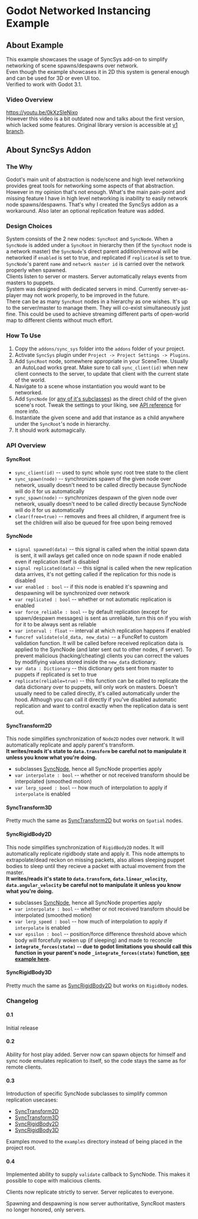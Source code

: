 # Godot Networked Instancing Example

## About Example

This example showcases the usage of SyncSys add-on to simplify networking of scene spawns/despawns over network.  
Even though the example showcases it in 2D this system is general enough and can be used for 3D or even UI too.  
Verified to work with Godot 3.1.

### Video Overview

https://youtu.be/0kXzSleNixo  
However this video is a bit outdated now and talks about the first version, which lacked some features. Original library version is accessible at [v1 branch](https://github.com/Razzeeyy/godot-networked-instancing-example/tree/v1).


## About SyncSys Addon

### The Why

Godot's main unit of abstraction is node/scene and high level networking provides great tools for networking some aspects of that abstraction. However in my opinion that's not enough. What's the main pain-point and missing feature I have in high level networking is inability to easily network node spawns/despawns. That's why I created the SyncSys addon as a workaround. Also later an optional replication feature was added.

### Design Choices

System consists of the 2 new nodes: `SyncRoot` and `SyncNode`.
When a `SyncNode` is added under a `SyncRoot` in hierarchy then (if the `SyncRoot` node is a network master) the `SyncNode`'s direct parent addition/removal will be networked if `enabled` is set to true, and replicated if `replicated` is set to true.  
`SyncNode`'s parent `name` and `network master id` is carried over the network properly when spawned.  
Clients listen to server or masters. Server automatically relays events from masters to puppets.  
System was designed with dedicated servers in mind. Currently server-as-player may not work properly, to be improved in the future.  
There can be as many `SyncRoot` nodes in a hierarchy as one wishes. It's up to the server/master to manage them. They will co-exist simultaneously just fine. This could be used to achieve streaming different parts of open-world map to different clients without much effort.

### How To Use

1. Copy the `addons/sync_sys` folder into the `addons` folder of your project.
2. Activate `SyncSys` plugin under `Project -> Project Settings -> Plugins`.
3. Add `SyncRoot` node, somewhere appropriate in your SceneTree. Usually an AutoLoad works great. Make sure to call `sync_client(id)` when new client connects to the server, to update that client with the current state of the world.
4. Navigate to a scene whose instantiation you would want to be networked.
5. Add `SyncNode` (or [any of it's subclasses](#SyncTransform2D)) as the direct child of the given scene's root. Tweak the settings to your liking, see [API reference](#SyncNode) for more info.
6. Instantiate the given scene and add that instance as a child anywhere under the `SyncRoot`'s node in hierarchy.
7. It should work automagically.


### API Overview

#### SyncRoot

* `sync_client(id)` -- used to sync whole sync root tree state to the client
* `sync_spawn(node)` -- synchronizes spawn of the given node over network, usually doesn't need to be called directly because SyncNode will do it for us automatically
* `sync_spawn(node)` -- synchronizes despawn of the given node over network, usually doesn't need to be called directly because SyncNode will do it for us automatically
* `clear(free=true)` -- removes and frees all children, if argument free is set the children will also be queued for free upon being removed

#### SyncNode

* `signal spawned(data)` -- this signal is called when the initial spawn data is sent, it will awlays get called once on node spawn if node enabled even if replication itself is disabled
* `signal replicated(data)` -- this signal is called when the new replication data arrives, it's not getting called if the replication for this node is disabled
* `var enabled : bool` -- if this node is enabled it's spawning and despawning will be synchronized over network
* `var replicated : bool` -- whether or not automatic replication is enabled
* `var force_reliable : bool` -- by default replication (except for spawn/despawn messages) is sent as unreliable, turn this on if you wish for it to be always sent as reliable
* `var interval : float` -- interval at which replication happens if enabled
* `funcref validate(old_data, new_data)` -- a FuncRef to custom validation function. It will be called before received replication data is applied to the SyncNode (and later sent out to other nodes, if server). To prevent malicious (hacking/cheating) clients you can correct the values by modifiying values stored inside the `new_data` dictionary.
* `var data : Dictionary` -- this dictionary gets sent from master to puppets if replicated is set to true
* `replicate(reliable=true)` -- this function can be called to replicate the data dictionary over to puppets, will only work on masters. Doesn't usually need to be called directly, it's called automatically under the hood. Although you can call it directly if you've disabled automatic replication and want to control exactly when the replication data is sent out.

#### SyncTransform2D

This node simplifies synchronization of `Node2D` nodes over network. It will automatically replicate and apply parent's transform.  
**It writes/reads it's state to `data.transform` be careful not to manipulate it unless you know what you're doing.**

* subclasses [SyncNode](#SyncNode), hence all SyncNode properties apply
* `var interpolate : bool` -- whether or not received transform should be interpolated (smoothed motion)
* `var lerp_speed : bool` -- how much of interpolation to apply if `interpolate` is enabled

#### SyncTransform3D

Pretty much the same as [SyncTransform2D](#SyncTransform2D) but works on `Spatial` nodes.

#### SyncRigidBody2D

This node simplifies synchronization of `RigidBody2D` nodes. It will automatically replicate rigidbody state and apply it. This node attempts to extrapolate/dead reckon on missing packets, also allows sleeping puppet bodies to sleep until they recieve a packet with actual movement from the master.  
**It writes/reads it's state to `data.transform`, `data.linear_velocity`, `data.angular_velocity` be careful not to manipulate it unless you know what you're doing.**

* subclasses [SyncNode](#SyncNode), hence all SyncNode properties apply
* `var interpolate : bool` -- whether or not received transform should be interpolated (smoothed motion)
* `var lerp_speed : bool` -- how much of interpolation to apply if `interpolate` is enabled
* `var epsilon : bool` -- position/force difference threshold above which body will forcefully woken up (if sleeping) and made to reconcile
* **`integrate_forces(state)` -- due to godot limitations you should call this function in your parent's node `_integrate_forces(state)` function, [see example here](https://github.com/Razzeeyy/godot-networked-instancing-example/blob/master/examples/rigid_body_2d/avatar.gd#L19).**

#### SyncRigidBody3D

Pretty much the same as [SyncRigidBody2D](#SyncRigidBody2D) but works on `RigidBody` nodes.


### Changelog

#### 0.1

Initial release

#### 0.2

Ability for host play added. Server now can spawn objects for himself and sync node emulates replication to itself, so the code stays the same as for remote clients.

#### 0.3

Introduction of specific SyncNode subclasses to simplify common replication usecases:

* [SyncTransform2D](#SyncTransform2D)
* [SyncTransform3D](#SyncTransform3D)
* [SyncRigidBody2D](#SyncRigidBody2D)
* [SyncRigidBody3D](#SyncRigidBody3D)

Examples moved to the `examples` directory instead of being placed in the project root.

#### 0.4

Implemented ability to supply `validate` callback to SyncNode. This makes it possible to cope with malicious clients.  

Clients now replicate strictly to server. Server replicates to everyone.  

Spawning and despawning is now server authoritative, SyncRoot masters no longer honored, only servers.